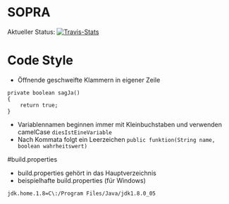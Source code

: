 # SOPRA
Aktueller Status: [![Travis-Stats](https://magnum.travis-ci.com/LHulk/SOPRA.svg?token=xByAUd2R8jHHWnUTMZau&branch=master)](https://magnum.travis-ci.com/LHulk/SOPRA/builds)

# Code Style
- Öffnende geschweifte Klammern in eigener Zeile
```
private boolean sagJa()
{
    return true;
}
```
- Variablennamen beginnen immer mit Kleinbuchstaben und verwenden camelCase
`diesIstEineVariable`
- Nach Kommata folgt ein Leerzeichen
`public funktion(String name, boolean wahrheitswert)`

#build.properties
- build.properties gehört in das Hauptverzeichnis
- beispielhafte build.properties (für Windows)
```
jdk.home.1.8=C\:/Program Files/Java/jdk1.8.0_05
```
